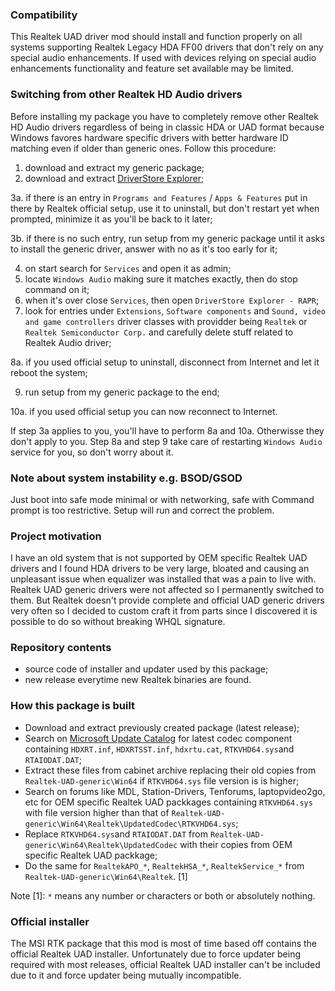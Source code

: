 ### Compatibility
This Realtek UAD driver mod should install and function properly on all systems supporting Realtek Legacy HDA FF00 drivers that don't rely on any special audio enhancements. If used with devices relying on special audio enhancements functionality and feature set available may be limited.
### Switching from other Realtek HD Audio drivers
Before installing my package you have to completely remove other Realtek HD Audio drivers regardless of being in classic HDA or UAD format because Windows favores hardware specific drivers with better hardware ID matching even if older than generic ones. Follow this procedure: 
1. download and extract my generic package;
2. download and extract [DriverStore Explorer](https://github.com/lostindark/DriverStoreExplorer/releases);

3a. if there is an entry in `Programs and Features` / `Apps & Features` put in there by Realtek official setup, use it to uninstall, but don't restart yet when prompted, minimize it as you'll be back to it later;

3b. if there is no such entry, run setup from my generic package until it asks to install the generic driver, answer with no as it's too early for it;

4. on start search for `Services` and open it as admin;
5. locate `Windows Audio` making sure it matches exactly, then do stop command on it;
6. when it's over close `Services`, then open `DriverStore Explorer - RAPR`;
7. look for entries under `Extensions`, `Software components` and `Sound, video and game controllers` driver classes with providder being `Realtek` or `Realtek Semiconductor Corp.` and carefully delete stuff related to Realtek Audio driver;

8a. if you used official setup to uninstall, disconnect from Internet and let it reboot the system;

9. run setup from my generic package to the end;

10a. if you used official setup you can now reconnect to Internet.

If step 3a applies to you, you'll have to perform 8a and 10a. Otherwisse they don't apply to you.
Step 8a and step 9 take care of restarting `Windows Audio` service for you, so don't worry about it.
### Note about system instability e.g. BSOD/GSOD
Just boot into safe mode minimal or with networking, safe with Command prompt is too restrictive. Setup will run and correct the problem.
### Project motivation
I have an old system that is not supported by OEM specific Realtek UAD drivers and I found HDA drivers to be very large, bloated and causing an unpleasant issue when equalizer was installed that was a pain to live with. Realtek UAD generic drivers were not affected so I permanently switched to them. But Realtek doesn't provide complete and official UAD generic drivers very often so I decided to custom craft it from parts since I discovered it is possible to do so without breaking WHQL signature.
### Repository contents
- source code of installer and updater used by this package;
- new release everytime new Realtek binaries are found.
### How this package is built
- Download and extract previously created package (latest release);
- Search on [Microsoft Update Catalog](https://www.catalog.update.microsoft.com/Search.aspx?q=Realtek+Media+2020) for latest codec component containing `HDXRT.inf`, `HDXRTSST.inf`, `hdxrtu.cat`, `RTKVHD64.sys`and `RTAIODAT.DAT`;
- Extract these files from cabinet archive replacing their old copies from `Realtek-UAD-generic\Win64` if `RTKVHD64.sys` file version is is higher;
- Search on forums like MDL, Station-Drivers, Tenforums, laptopvideo2go, etc for OEM specific Realtek UAD packkages containing `RTKVHD64.sys` with file version higher than that of `Realtek-UAD-generic\Win64\Realtek\UpdatedCodec\RTKVHD64.sys`;
- Replace  `RTKVHD64.sys`and `RTAIODAT.DAT` from `Realtek-UAD-generic\Win64\Realtek\UpdatedCodec` with their copies from OEM specific Realtek UAD packkage;
- Do the same for `RealtekAPO_*`, `RealtekHSA_*`, `RealtekService_*` from `Realtek-UAD-generic\Win64\Realtek`. [1]

Note [1]: `*` means any number or characters or both or absolutely nothing.
### Official installer
The MSI RTK package that this mod is most of time based off contains the official Realtek UAD installer. Unfortunately due to force updater being required with most releases, official Realtek UAD installer can't be included due to it and force updater being mutually incompatible.
